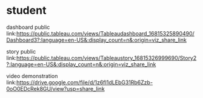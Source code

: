 # student

dashboard public link:https://public.tableau.com/views/Tableaudashboard_16815325890490/Dashboard3?:language=en-US&:display_count=n&:origin=viz_share_link

story public link:https://public.tableau.com/views/Tableaustory_16815326999690/Story2?:language=en-US&:display_count=n&:origin=viz_share_link

video demonstration link:https://drive.google.com/file/d/1z6fI1dLEbG31Rb6Zzb-0oO0EDcRek8GU/view?usp=share_link

